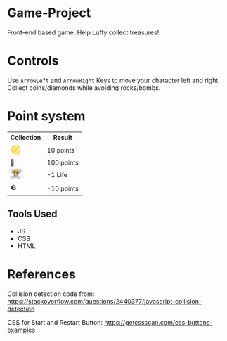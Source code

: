 # Game-Project

Front-end based game. 
Help Luffy collect treasures!

# Controls

Use `ArrowLeft` and `ArrowRight` Keys to move your character left and right. Collect coins/diamonds while avoiding rocks/bombs. 

# Point system

Collection    | Result      | 
----------- | ----------- | 
<img src="./img/pngegg%20(6).png" width="25" height="25" />| 10 points
 💎 | 100 points
<img src="./img/pngegg%20(7).png" width="25" height="25" />| -1 Life 
🪨| -10 points

## Tools Used
  * JS
  * CSS
  * HTML

# References
Collision detection code from: https://stackoverflow.com/questions/2440377/javascript-collision-detection

CSS for Start and Restart Button: https://getcssscan.com/css-buttons-examples


